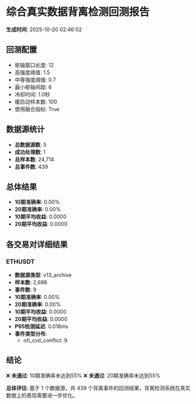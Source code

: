 # 综合真实数据背离检测回测报告

**生成时间**: 2025-10-20 02:46:02

## 回测配置

- 枢轴窗口长度: 12
- 高强度阈值: 1.5
- 中等强度阈值: 0.7
- 最小枢轴间距: 6
- 冷却时间: 1.0秒
- 暖启动样本数: 100
- 使用融合指标: True

## 数据源统计

- **总数据源数**: 5
- **成功处理数**: 1
- **总样本数**: 24,714
- **总事件数**: 439

## 总体结果

- **10期准确率**: 0.00%
- **20期准确率**: 0.00%
- **10期平均收益**: 0.0000
- **20期平均收益**: 0.0000

## 各交易对详细结果

### ETHUSDT

- **数据源类型**: v13_archive
- **样本数**: 2,698
- **事件数**: 9
- **10期准确率**: 0.00%
- **20期准确率**: 0.00%
- **10期平均收益**: 0.0000
- **20期平均收益**: 0.0000
- **P95检测延迟**: 0.018ms
- **事件类型分布**:
  - ofi_cvd_conflict: 9

## 结论

❌ **未通过**: 10期准确率未达到55%
❌ **未通过**: 20期准确率未达到55%

**总体评估**: 基于 1 个数据源，共 439 个背离事件的回测结果，背离检测系统在真实数据上的表现需要进一步优化。
